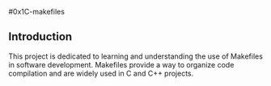 #0x1C-makefiles

## Introduction

This project is dedicated to learning and understanding the use of Makefiles in software development. Makefiles provide a way to organize code compilation and are widely used in C and C++ projects.
